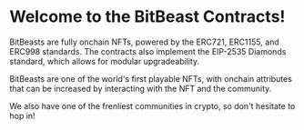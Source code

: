 # Welcome to the BitBeast Contracts!

BitBeasts are fully onchain NFTs, powered by the ERC721, ERC1155, and ERC998 standards. The contracts also implement the EIP-2535 Diamonds standard, which allows for modular upgradeability. 

BitBeasts are one of the world's first playable NFTs, with onchain attributes that can be increased by interacting with the NFT and the community. 

We also have one of the frenliest communities in crypto, so don't hesitate to hop in!


